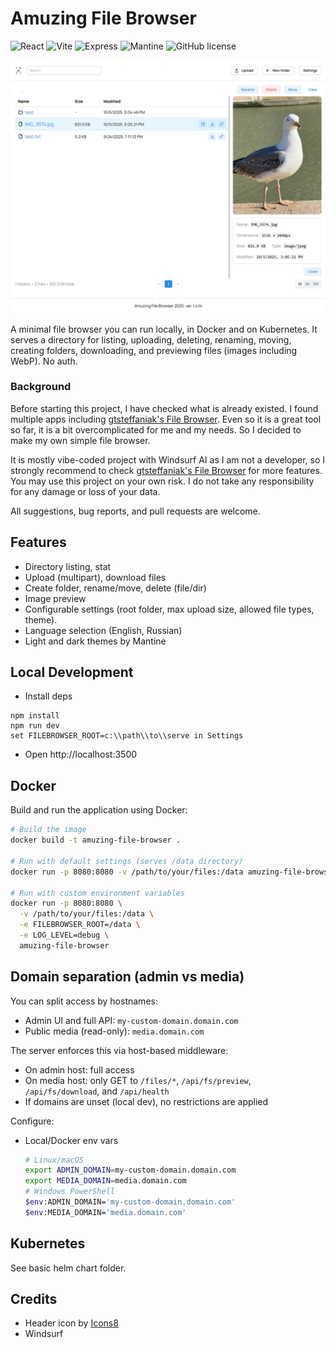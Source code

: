 # Amuzing File Browser

![React](https://img.shields.io/badge/react-%2361DAFB.svg?style=for-the-badge&logo=react&logoColor=white) ![Vite](https://img.shields.io/badge/vite-%23646CFF.svg?style=for-the-badge&logo=vite&logoColor=white) ![Express](https://img.shields.io/badge/express-%23404d59.svg?style=for-the-badge&logo=express&logoColor=white) ![Mantine](https://img.shields.io/badge/mantine-%2300B4D8.svg?style=for-the-badge&logo=mantine&logoColor=white) ![GitHub license](https://img.shields.io/github/license/gkalian/timeline-generator?style=for-the-badge)

![](fb-preview.png)

A minimal file browser you can run locally, in Docker and on Kubernetes. It serves a directory for listing, uploading, deleting, renaming, moving, creating folders, downloading, and previewing files (images including WebP). No auth.

### Background

Before starting this project, I have checked what is already existed. I found multiple apps including [gtsteffaniak's File Browser](https://github.com/gtsteffaniak/filebrowser). Even so it is a great tool so far, it is a bit overcomplicated for me and my needs. So I decided to make my own simple file browser.

It is mostly vibe-coded project with Windsurf AI as I am not a developer, so I strongly recommend to check [gtsteffaniak's File Browser](https://github.com/gtsteffaniak/filebrowser) for more features. You may use this project on your own risk. I do not take any responsibility for any damage or loss of your data.

All suggestions, bug reports, and pull requests are welcome.

## Features

- Directory listing, stat
- Upload (multipart), download files
- Create folder, rename/move, delete (file/dir)
- Image preview
- Configurable settings (root folder, max upload size, allowed file types, theme).
- Language selection (English, Russian)
- Light and dark themes by Mantine

## Local Development

- Install deps

```
npm install
npm run dev
set FILEBROWSER_ROOT=c:\\path\\to\\serve in Settings
```

- Open http://localhost:3500

## Docker

Build and run the application using Docker:

```bash
# Build the image
docker build -t amuzing-file-browser .

# Run with default settings (serves /data directory)
docker run -p 8080:8080 -v /path/to/your/files:/data amuzing-file-browser

# Run with custom environment variables
docker run -p 8080:8080 \
  -v /path/to/your/files:/data \
  -e FILEBROWSER_ROOT=/data \
  -e LOG_LEVEL=debug \
  amuzing-file-browser
```

## Domain separation (admin vs media)

You can split access by hostnames:

- Admin UI and full API: `my-custom-domain.domain.com`
- Public media (read-only): `media.domain.com`

The server enforces this via host-based middleware:

- On admin host: full access
- On media host: only GET to `/files/*`, `/api/fs/preview`, `/api/fs/download`, and `/api/health`
- If domains are unset (local dev), no restrictions are applied

Configure:

- Local/Docker env vars
  ```bash
  # Linux/macOS
  export ADMIN_DOMAIN=my-custom-domain.domain.com
  export MEDIA_DOMAIN=media.domain.com
  # Windows PowerShell
  $env:ADMIN_DOMAIN='my-custom-domain.domain.com'
  $env:MEDIA_DOMAIN='media.domain.com'
  ```

## Kubernetes

See basic helm chart folder. 

## Credits

- Header icon by [Icons8](https://icons8.com/)
- Windsurf

